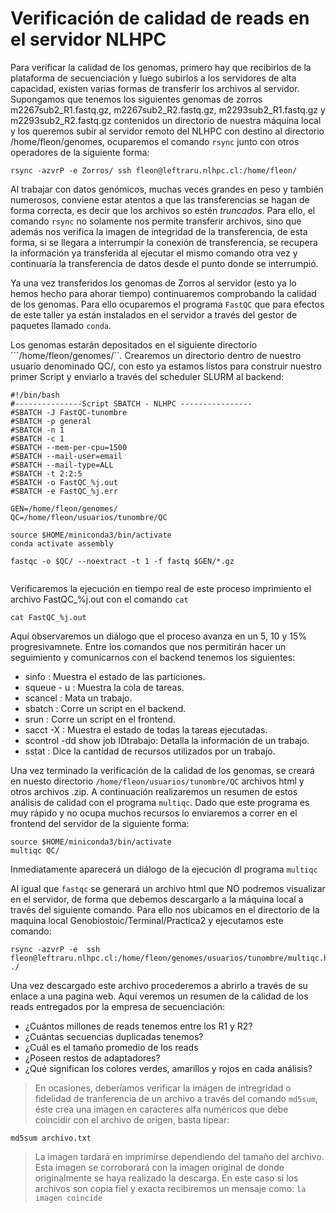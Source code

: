 # Verificación de calidad de reads en el servidor NLHPC

Para verificar la calidad de los genomas, primero hay que recibirlos de la plataforma de secuenciación y luego subirlos a los servidores de alta capacidad, existen varias formas de transferir los archivos al servidor. Supongamos que tenemos los siguientes genomas de zorros m2267sub2_R1.fastq.gz, m2267sub2_R2.fastq.gz, m2293sub2_R1.fastq.gz y m2293sub2_R2.fastq.gz contenidos un directorio de nuestra máquina local y los queremos subir al servidor remoto del NLHPC con destino al directorio /home/fleon/genomes, ocuparemos el comando ```rsync``` junto con otros operadores de la siguiente forma:

```
rsync -azvrP -e Zorros/ ssh fleon@leftraru.nlhpc.cl:/home/fleon/ 

```

Al trabajar con datos genómicos, muchas veces grandes en peso y también numerosos, conviene estar atentos a que las transferencias se hagan de forma correcta, es decir que los archivos so estén *truncados*. Para ello, el comando ```rsync``` no solamente nos permite transferir archivos, sino que además nos verifica la imagen de integridad de la transferencia, de esta forma, si se llegara a interrumpir la conexión de transferencia, se recupera la información ya transferida al ejecutar el mismo comando otra vez y continuaría la transferencia de datos desde el punto donde se interrumpió.

Ya una vez transferidos los genomas de Zorros al servidor (esto ya lo hemos hecho para ahorar tiempo) continuaremos comprobando la calidad de los genomas. Para ello ocuparemos el programa ```FastQC``` que para efectos de este taller ya están instalados en el servidor a través del gestor de paquetes llamado ```conda```.

Los genomas estarán depositados en el siguiente directorio ```/home/fleon/genomes/``. Crearemos un directorio dentro de nuestro usuario denominado QC/, con esto ya estamos listos para construir nuestro primer Script y enviarlo a través del scheduler SLURM al backend: 

```
#!/bin/bash
#---------------Script SBATCH - NLHPC ----------------
#SBATCH -J FastQC-tunombre
#SBATCH -p general
#SBATCH -n 1
#SBATCH -c 1
#SBATCH --mem-per-cpu=1500
#SBATCH --mail-user=email
#SBATCH --mail-type=ALL
#SBATCH -t 2:2:5
#SBATCH -o FastQC_%j.out
#SBATCH -e FastQC_%j.err

GEN=/home/fleon/genomes/
QC=/home/fleon/usuarios/tunombre/QC

source $HOME/miniconda3/bin/activate
conda activate assembly

fastqc -o $QC/ --noextract -t 1 -f fastq $GEN/*.gz


```
Verificaremos la ejecución en tiempo real de este proceso imprimiento el archivo FastQC_%j.out con el comando ```cat```

```
cat FastQC_%j.out

```

Aquí observaremos un diálogo que el proceso avanza en un 5, 10 y 15% progresivamnete. Entre los comandos que nos permitirán hacer un seguimiento y comunicarnos con el backend tenemos los siguientes: 


+ sinfo : Muestra el estado de las particiones.
+ squeue - u : Muestra la cola de tareas.
+ scancel : Mata un trabajo.
+ sbatch : Corre un script en el backend.
+ srun : Corre un script en el frontend.
+ sacct -X : Muestra el estado de todas la tareas ejecutadas.
+ scontrol -dd show job IDtrabajo: Detalla la información de un trabajo. 
+ sstat : Dice la cantidad de recursos utilizados por un trabajo.

Una vez terminado la verificación de la calidad de los genomas, se creará en nuesto directorio  ```/home/fleon/usuarios/tunombre/QC``` archivos html
 y otros archivos .zip. A continuación realizaremos un resumen de estos análisis de calidad con el programa ``multiqc``. Dado que este programa es muy rápido y no ocupa muchos recursos lo enviaremos a correr en el frontend del servidor de la siguiente forma:

```
source $HOME/miniconda3/bin/activate
multiqc QC/
```

Inmediatamente aparecerá un diálogo de la ejecución dl programa ``multiqc``

Al igual que ``fastqc`` se generará un archivo html que NO podremos visualizar en el servidor, de forma que debemos descargarlo a la máquina local a través del siguiente comando. Para ello nos ubicamos en el directorio de la maquina local Genobiostoic/Terminal/Practica2 y ejecutamos este comando:

```
rsync -azvrP -e  ssh fleon@leftraru.nlhpc.cl:/home/fleon/genomes/usuarios/tunombre/multiqc.html ./

```
 Una vez descargado este archivo procederemos a abrirlo a través de su enlace a una pagina web. Aquí veremos un resumen de la calidad de los reads entregados por la empresa de secuenciación:

 + ¿Cuántos millones de reads tenemos entre los R1 y R2?
 + ¿Cuántas secuencias duplicadas tenemos?
 + ¿Cuál es el tamaño promedio de los reads
 + ¿Poseen restos de adaptadores?
 + ¿Qué significan los colores verdes, amarillos y rojos en cada análisis?







>En ocasiones, deberíamos verificar la imágen de intregridad o fidelidad de tranferencia de un archivo a través del comando ```md5sum```, éste crea una imagen en caracteres alfa numéricos que debe coincidir con el archivo de origen, basta tipear:
```
md5sum archivo.txt
```
>La imagen  tardará en imprimirse dependiendo del tamaño del archivo. Esta imagen se corroborará con la imagen original de donde originalmente se haya realizado la descarga. En este caso si los archivos son copia fiel y exacta recibiremos un mensaje como:
```la imagen coincide```
 




